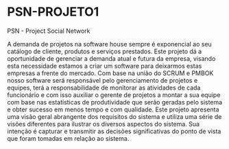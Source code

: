 # PSN-PROJETO1
PSN - Project Social Network

A demanda de projetos na software house sempre é exponencial ao seu catálogo de cliente, produtos e serviços prestados. Este projeto dá a oportunidade de gerenciar a demanda atual e futura da empresa, visando esta necessidade estamos a criar um software para deixarmos estas empresas a frente do mercado. 
Com base na união do SCRUM e PMBOK nosso software será responsável pelo gerenciamento de projetos e equipes, terá a responsabilidade de monitorar as atividades de cada funcionário e com isso auxiliar o gerente de projetos a montar a sua equipe com base nas estatísticas de produtividade que serão geradas pelo sistema e obter sucesso em menos tempo e com qualidade.
Este projeto apresenta uma visão geral abrangente dos requisitos do sistema e utiliza uma série de visões diferentes para ilustrar os diversos aspectos do sistema. Sua intenção é capturar e transmitir as decisões significativas do ponto de vista que foram tomadas em relação ao sistema.
